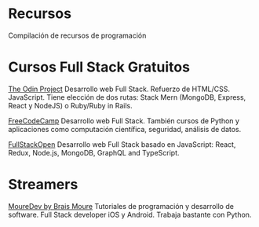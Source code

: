 # Recursos
Compilación de recursos de programación

# Cursos Full Stack Gratuitos
[The Odin Project](https://www.theodinproject.com/) 
Desarrollo web Full Stack. Refuerzo de HTML/CSS. JavaScript. Tiene elección de dos rutas: Stack Mern (MongoDB, Express, React y NodeJS) o Ruby/Ruby in Rails.

[FreeCodeCamp](https://www.freecodecamp.org/learn/) 
Desarrollo web Full Stack. También cursos de Python y aplicaciones como computación científica, seguridad, análisis de datos.

[FullStackOpen](https://fullstackopen.com/en/) 
Desarrollo web Full Stack basado en JavaScript: React, Redux, Node.js, MongoDB, GraphQL and TypeScript.


# Streamers
[MoureDev by Brais Moure](https://www.youtube.com/@mouredev) 
Tutoriales de programación y desarrollo de software. Full Stack developer iOS y Android. Trabaja bastante con Python.

